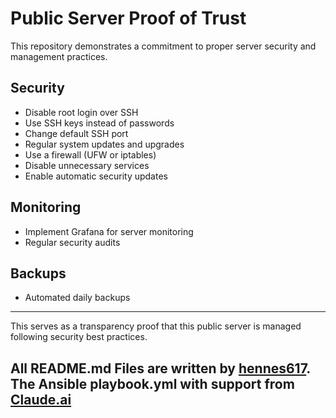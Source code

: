 # Public Server Proof of Trust

This repository demonstrates a commitment to proper server security and management practices.

## Security

- Disable root login over SSH
- Use SSH keys instead of passwords
- Change default SSH port
- Regular system updates and upgrades
- Use a firewall (UFW or iptables)
- Disable unnecessary services
- Enable automatic security updates

## Monitoring

- Implement Grafana for server monitoring
- Regular security audits

## Backups

- Automated daily backups


---

This serves as a transparency proof that this public server is managed following security best practices.

## All README.md Files are written by [hennes617](https://github.com/hennes617). The Ansible playbook.yml with support from [Claude.ai](https://claude.ai)

